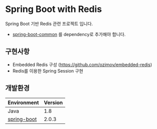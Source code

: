 # Spring Boot with Redis
Spring Boot 기반 Redis 관련 프로젝트 입니다.
- [spring-boot-common](https://github.com/joyoungc/spring-boot-sample-project/tree/master/spring-boot-common) 를 dependency로 추가해야 합니다.

## 구현사항
- Embedded Redis 구성 (https://github.com/ozimov/embedded-redis)
- Redis를 이용한 Spring Session 구현 

## 개발환경
| Environment |  Version |
| ----- | ----- |
| Java | 1.8 |
| [spring-boot](https://github.com/spring-projects/spring-boot) | 2.0.3 |